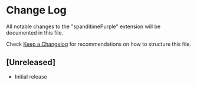 # Change Log

All notable changes to the "spanditimePurple" extension will be documented in this file.

Check [Keep a Changelog](http://keepachangelog.com/) for recommendations on how to structure this file.

## [Unreleased]

- Initial release
